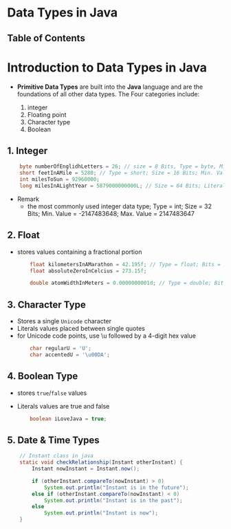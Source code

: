 # Data Types in Java

## Table of Contents

# Introduction to Data Types in Java

- **Primitive Data Types** are built into the **Java** language and are the foundations of all other data types. The Four categories include:

  1. integer
  2. Floating point
  3. Character type
  4. Boolean

## 1. Integer

```java
    byte numberOfEnglidhLetters = 26; // size = 8 Bits, Type = byte, Min Value = -128, Max. Value = 127
    short feetInAMile = 5280; // Type = short; Size = 16 Bits; Min. Value = -32768, Max. Value = 32768
    int milesToSun = 92960000;
    long milesInALightYear = 5879000000000L; // Size = 64 Bits; Literal Form = OL
```

- Remark
  - the most commonly used integer data type; Type = int; Size = 32 Bits; Min. Value = -2147483648; Max. Value = 2147483647

## 2. Float

- stores values containing a fractional portion

  ```java
      float kilometersInAMarathon = 42.195f; // Type = float; Bits = 32; Literal Form = O.OF
      float absoluteZeroInCelcius = 273.15f;

      double atomWidthInMeters = 0.0000000001d; // Type = double; Bits = 64; Literal Form = 0.0 or 0.0d
  ```

## 3. Character Type

- Stores a single `Unicode` character
- Literals values placed between single quotes
- for Unicode code points, use \u followed by a 4-digit hex value
  ```java
      char regularU = 'U';
      char accentedU = '\u00DA';
  ```

## 4. Boolean Type

- stores `true`/`false` values
- Literals values are true and false

  ```java
      boolean iLoveJava = true;
  ```

## 5. Date & Time Types

```java
    // Instant class in java
    static void checkRelationship(Instant otherInstant) {
        Instant nowInstant = Instant.now();

        if (otherInstant.compareTo(nowInstant) > 0)
            System.out.println("Instant is in the future");
        else if (otherInstant.compareTo(nowInstant) < 0)
            System.out.println("Instant is in the past");
        else
            System.out.println("Instant is now");
    }
```

